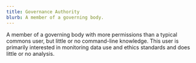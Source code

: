 ```yaml
---
title: Governance Authority
blurb: A member of a governing body.
---
```

A member of a governing body with more permissions than a typical commons user, but little or no command-line knowledge. This user is primarily interested in monitoring data use and ethics standards and does little or no analysis.